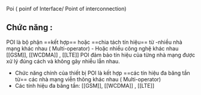 Poi ( poinf of Interface/ Point of interconnection)

## Chức năng : 

POI là bộ phận ==kết hợp== hoặc ==chia tách tín hiệu== từ 
	-nhiều nhà mạng khác nhau ( Multi-operator)
	- Hoặc nhiều công nghệ khác nhau [[GSM]], [[WCDMA]] , [[LTE]]
POI đảm bảo tín hiệu của từng nhà mạng được xử lý đúng cách và không gây nhiễu lẫn nhau.


- Chức năng chính của thiết bị POI là kết hợp ==các tín hiệu đa băng tần từ== các nhà mạng viễn thông  khác nhau ( Multi-operator)
- Các tính hiệu đa băng tần:
[[GSM]], [[WCDMA]] , [[LTE]]